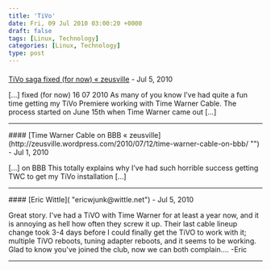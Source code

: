```yaml
---
title: 'TiVo'
date: Fri, 09 Jul 2010 03:00:20 +0000
draft: false
tags: [Linux, Technology]
categories: [Linux, Technology]
type: post
---
```



#### 
[TiVo saga fixed (for now) &laquo; zeusville](http://zeusville.wordpress.com/2010/07/16/tivo-saga-fixed-for-now/ "") - <time datetime="2010-07-16 10:48:21">Jul 5, 2010</time>

\[...\] fixed (for now) 16 07 2010 As many of you know I’ve had quite a fun time getting my TiVo Premiere working with Time Warner Cable. The process started on June 15th when Time Warner came out \[...\]
<hr />
#### 
[Time Warner Cable on BBB &laquo; zeusville](http://zeusville.wordpress.com/2010/07/12/time-warner-cable-on-bbb/ "") - <time datetime="2010-07-12 22:22:38">Jul 1, 2010</time>

\[...\] on BBB This totally explains why I’ve had such horrible success getting TWC to get my TiVo installation \[...\]
<hr />
#### 
[Eric Wittle]( "ericwjunk@wittle.net") - <time datetime="2010-07-09 08:00:48">Jul 5, 2010</time>

Great story. I've had a TiVO with Time Warner for at least a year now, and it is annoying as hell how often they screw it up. Their last cable lineup change took 3-4 days before I could finally get the TiVO to work with it; multiple TiVO reboots, tuning adapter reboots, and it seems to be working. Glad to know you've joined the club, now we can both complain.... -Eric
<hr />
